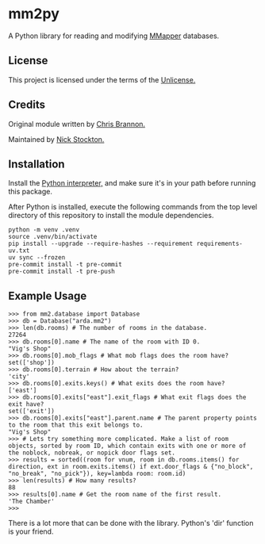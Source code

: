 # mm2py

A Python library for reading and modifying [MMapper](https://github.com/mume/mmapper "MMapper GitHub Page") databases.

## License

This project is licensed under the terms of the [Unlicense.](https://unlicense.org/UNLICENSE "Unlicense Official Site")

## Credits

Original module written by [Chris Brannon.](https://github.com/CMB "Chris Brannon On GitHub")

Maintained by [Nick Stockton.](https://github.com/nstockton "Nick Stockton On GitHub")

## Installation

Install the [Python interpreter,](https://python.org "Python Home Page") and make sure it's in your path before running this package.

After Python is installed, execute the following commands from the top level directory of this repository to install the module dependencies.
```
python -m venv .venv
source .venv/bin/activate
pip install --upgrade --require-hashes --requirement requirements-uv.txt
uv sync --frozen
pre-commit install -t pre-commit
pre-commit install -t pre-push
```

## Example Usage

```
>>> from mm2.database import Database
>>> db = Database("arda.mm2")
>>> len(db.rooms) # The number of rooms in the database.
27264
>>> db.rooms[0].name # The name of the room with ID 0.
"Vig's Shop"
>>> db.rooms[0].mob_flags # What mob flags does the room have?
set(['shop'])
>>> db.rooms[0].terrain # How about the terrain?
'city'
>>> db.rooms[0].exits.keys() # What exits does the room have?
['east']
>>> db.rooms[0].exits["east"].exit_flags # What exit flags does the exit have?
set(['exit'])
>>> db.rooms[0].exits["east"].parent.name # The parent property points to the room that this exit belongs to.
"Vig's Shop"
>>> # Lets try something more complicated. Make a list of room objects, sorted by room ID, which contain exits with one or more of the noblock, nobreak, or nopick door flags set.
>>> results = sorted((room for vnum, room in db.rooms.items() for direction, ext in room.exits.items() if ext.door_flags & {"no_block", "no_break", "no_pick"}), key=lambda room: room.id)
>>> len(results) # How many results?
88
>>> results[0].name # Get the room name of the first result.
'The Chamber'
>>>
```

There is a lot more that can be done with the library. Python's 'dir' function is your friend.
